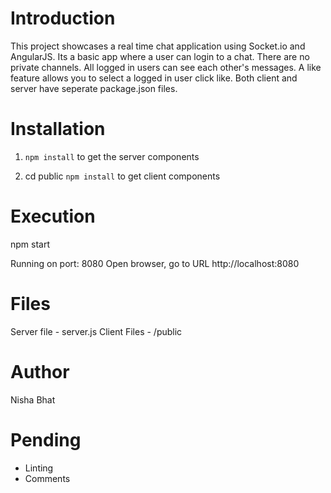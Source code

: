 # Introduction
This project showcases a real time chat application using Socket.io and AngularJS. Its a basic app where a user can login to a chat. There are no private channels. All logged in users can see each other's messages. A like feature allows you to select a logged in user click like. 
Both client and server have seperate package.json files. 

# Installation

1)  ` npm install ` 
to get the server components

2) cd public
` npm install `
to get client components

# Execution
npm start

Running on port: 8080
Open browser, go to URL http://localhost:8080

# Files
Server file - server.js
Client Files - /public

# Author
Nisha Bhat

# Pending
- Linting
- Comments